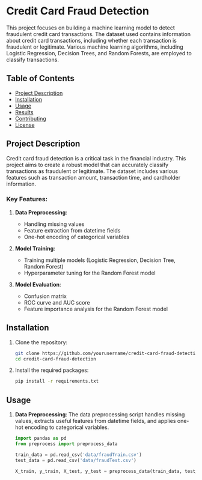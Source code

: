# Credit Card Fraud Detection

This project focuses on building a machine learning model to detect fraudulent credit card transactions. The dataset used contains information about credit card transactions, including whether each transaction is fraudulent or legitimate. Various machine learning algorithms, including Logistic Regression, Decision Trees, and Random Forests, are employed to classify transactions.

## Table of Contents
- [Project Description](#project-description)
- [Installation](#installation)
- [Usage](#usage)
- [Results](#results)
- [Contributing](#contributing)
- [License](#license)

## Project Description

Credit card fraud detection is a critical task in the financial industry. This project aims to create a robust model that can accurately classify transactions as fraudulent or legitimate. The dataset includes various features such as transaction amount, transaction time, and cardholder information.

### Key Features:
1. **Data Preprocessing**:
   - Handling missing values
   - Feature extraction from datetime fields
   - One-hot encoding of categorical variables

2. **Model Training**:
   - Training multiple models (Logistic Regression, Decision Tree, Random Forest)
   - Hyperparameter tuning for the Random Forest model

3. **Model Evaluation**:
   - Confusion matrix
   - ROC curve and AUC score
   - Feature importance analysis for the Random Forest model

## Installation

1. Clone the repository:
    ```sh
    git clone https://github.com/yourusername/credit-card-fraud-detection.git
    cd credit-card-fraud-detection
    ```

2. Install the required packages:
    ```sh
    pip install -r requirements.txt
    ```

## Usage

1. **Data Preprocessing**:
   The data preprocessing script handles missing values, extracts useful features from datetime fields, and applies one-hot encoding to categorical variables.

   ```python
   import pandas as pd
   from preprocess import preprocess_data

   train_data = pd.read_csv('data/fraudTrain.csv')
   test_data = pd.read_csv('data/fraudTest.csv')

   X_train, y_train, X_test, y_test = preprocess_data(train_data, test_data)
